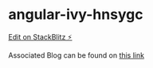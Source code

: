 # angular-ivy-hnsygc

[Edit on StackBlitz ⚡️](https://stackblitz.com/edit/angular-ivy-hnsygc)

Associated Blog can be found on [this link](https://ks-ma-ni.medium.com/custom-attribute-directive-example-in-angular-603022cc642b)
